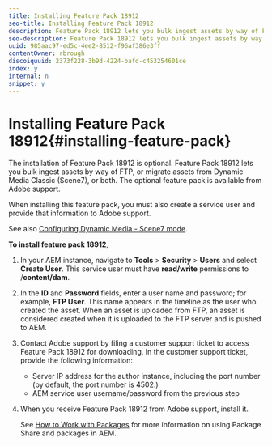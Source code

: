 ```yaml
---
title: Installing Feature Pack 18912
seo-title: Installing Feature Pack 18912
description: Feature Pack 18912 lets you bulk ingest assets by way of FTP, or migrate assets from Dynamic Media Classic (Scene7), or both. This optional feature pack is available from Adobe support.
seo-description: Feature Pack 18912 lets you bulk ingest assets by way of FTP, or migrate assets from Dynamic Media Classic (Scene7), or both. This optional feature pack is available from Adobe support.
uuid: 985aac97-ed5c-4ee2-8512-f96af386e3ff
contentOwner: rbrough
discoiquuid: 2373f228-3b9d-4224-bafd-c453254601ce
index: y
internal: n
snippet: y
---
```


# Installing Feature Pack 18912{#installing-feature-pack}

The installation of Feature Pack 18912 is optional. Feature Pack 18912 lets you bulk ingest assets by way of FTP, or migrate assets from Dynamic Media Classic (Scene7), or both. The optional feature pack is available from Adobe support.

When installing this feature pack, you must also create a service user and provide that information to Adobe support.

See also [Configuring Dynamic Media - Scene7 mode](/assets/using/config-dynamic-fp-14410).

**To install feature pack 18912**,

1. In your AEM instance, navigate to **Tools** &gt; **Security** &gt; **Users** and select **Create User**. This service user must have **read/write** permissions to /**content/dam**.
1. In the **ID** and **Password** fields, enter a user name and password; for example, **FTP User**. This name appears in the timeline as the user who created the asset. When an asset is uploaded from FTP, an asset is considered created when it is uploaded to the FTP server and is pushed to AEM.
1. Contact Adobe support by filing a customer support ticket to access Feature Pack 18912 for downloading. In the customer support ticket, provide the following information:

    * Server IP address for the author instance, including the port number (by default, the port number is 4502.) 
    * AEM service user username/password from the previous step

1. When you receive Feature Pack 18912 from Adobe support, install it.

   See [How to Work with Packages](../../sites/administering/using/package-manager.md) for more information on using Package Share and packages in AEM.

